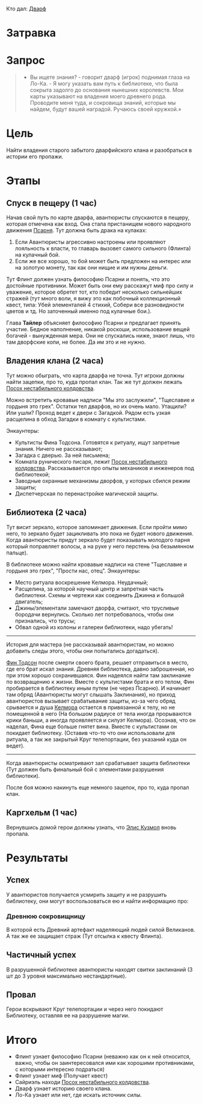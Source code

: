 Кто дал: [Дварф](Дварф.md)

# Затравка
# Запрос
> - Вы ищете знания? - говорит дварф (игрок) поднимая глаза на Ло-Ка. - Я могу указать вам путь к библиотеке, что была сокрыта задолго до основания нынешних королевств. Мои карты указывают на владения моего древнего рода. Проводите меня туда, и сокровища знаний, которые мы найдем, будут вашей наградой. Ручаюсь своей кружкой.»

# Цель
Найти владения старого забытого дварфийского клана и разобраться в истории его пропажи.

# Этапы
## Спуск в пещеру (1 час)
Начав свой путь по карте дварфа, авантюристы спускаются в пещеру, которая отмечена как вход. Она стала пристанищем нового народного движения [Псарня](Гильдии/Псарня.md). 
Тут должна быть драка на кулаках:
1) Если Авантюристы агрессивно настроены или проявляют лояльность к власти, то главарь вызовет самого сильного (Флинта) на кулачный бой. 
2) Если же все хорошо, то бой может быть предложен на интерес или на золотую монету, так как они нищие и им нужны деньги.

Тут Флинт должен узнать философию Псарни и понять, что это достойные противники. Может быть они ему расскажут миф про силу и уважение, которое обретет тот, кто победит несколько сильнейших стражей (тут много воли, я вижу это как побочный коллекционный квест, типа: Убей элементалей 4 стихий, Собери все разновидности цветов и тд. Но заточенный именно под кулачные бои.).

Глава **Тайлер** объясняет философию Псарни и предлагает принять участие. 
Бедное наполнение, никакой роскоши, использование вещей богачей - вынужденная мера.
Они не спускались ниже, знают лишь, что там дворфские копи, не более. Да им это и не нужно. 

## Владения клана (2 часа)
Тут можно обыграть, что карта дварфа не точна.
Тут игроки должны найти зацепки, про то, куда пропал клан.
Так же тут должен лежать [Посох нестабильного колдовства](Посох%20нестабильного%20колдовства.md).

Можно встретить кровавые надписи "Мы это заслужили", "Тщеславие и гордыня это грех".
Остатки тел дварфов, но их очень мало. Утащили? Или ушли?
Проход ведет к двери с Загадкой. Рядом есть узкая расщелина в обход Загадки в комнату с культистами. 

Энкаунтеры: 
* Культисты Фина Тодсона. Готовятся к ритуалу, ищут запретные знания. Ничего не рассказывают;
* Загадка с дверью. За ней письмена;
* Комната рунического писаря, лежит [Посох нестабильного колдовства](Посох%20нестабильного%20колдовства.md). Рассказывается про опыты механиков и инженеров под библиотекой;
* Заводные охранные механизмы дворфов, у которых сбился режим защиты;
* Диспетчерская по перенастройке магической защиты.

## Библиотека (2 часа)
Тут висит зеркало, которое запоминает движения. Если пройти мимо него, то зеркало будет зацикливать это пока не будет нового движения. Когда авантюристы придут зеркало будет показывать молодого парня который поправляет волосы, а на руке у него перстень (на безымянном пальце).


В библиотеке можно найти кровавые надписи на стене "Тщеславие и гордыня это грех", "Прости нас, отец".
Энкаунтеры: 
* Место ритуала воскрешение Келмора. Неудачный;
* Расщелина, за которой научный центр и запретная часть библиотеки. Схемы и чертежи как соединить Джинна и большой двигатель;
* Джины/элементали замечают дворфа, считают, что трусливые бородачи вернулись. Сколько лет потребовалось, чтобы они признались, что трусы;
* Обвал одной из колоны и галереи библиотеки, надо убегать!

---
История для мастера (не рассказывай авантюристам, но можно добавить следы этого, чтобы они попытались догадаться).

[Фин Тодсон](Фин%20Тодсон.md) после смерти своего брата, решает отправиться в место, где его брат искал знания. Древняя библиотека, давно заброшенная, но при этом хорошо сохранившаяся. Фин надеялся найти там заклинание по возвращению к жизни. Вместе с культистами брата и его телом, Фин пробирается в библиотеку иным путем (не через Псарню). И начинает там обряд (Авантюристы могут слышать Заклинания), но приход авантюристов вызывает срабатывание защиты, из-за чего обряд срывается и душа [Келмора](Келмор%20Тодсон.md) остается в привязанной к телу, но не помещенной в него (На большом радиусе от тела иногда прорываются крики баньши, а иногда проявляется и силуэт Келмора). Осознав, что он наделал, Фина еще больше гнятет вина. Вместе с культистами он покидает библиотеку. (Оставив что-то что они использовали для ритуала, а так же закрытый Круг телепортации, без указаний куда он ведет).

---

Когда авантюристы осматривают зал срабатывает защита библиотеки (Тут должен быть финальный бой с элементами разрушения библиотеки). 

После боя можно накинуть еще немного зацепок, про то, куда пропал клан.

## Каргхельм (1 час)
Вернувшись домой герои должны узнать, что [Элис Кузмол](Элис%20Кузмол.md) вновь пропала.
# Результаты
## Успех
У авантюристов получается усмирить защиту и не разрушить библиотеку, они могут воспользоваться ею и найти информацию про:
### Древнюю сокровищницу
В которой есть Древний артефакт наделяющий людей силой Великанов. А так же ее защищает страж (Тут отсылка к квесту Флинта).
## Частичный успех
В разрушенной библиотеке авантюристы находят свитки заклинаний (3 шт до 3 уровня максимально нестандартные).
## Провал
Герои вскрывают Круг телепортации и через него покидают Библиотеку, оставляя ее на разрушение магии.

# Итого
- Флинт узнает философию Псарни (неважно как он к ней относится, важно, чтобы он заинтересовался ими как хорошими противниками, с которыми интересно подраться) 
- Флинт узнает миф (Получает квест)
- Сайриэль находи [Посох нестабильного колдовства](Посох%20нестабильного%20колдовства.md).
- Дварф узнает историю своего клана.
- Ло-Ка узнает или нет, где искать источник силы.
